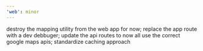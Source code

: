 ```yaml
---
'web': minor
---
```


destroy the mapping utility from the web app for now; replace the app route with a dev debbuger; update the api routes to now all use the correct google maps apis; standardize caching approach
